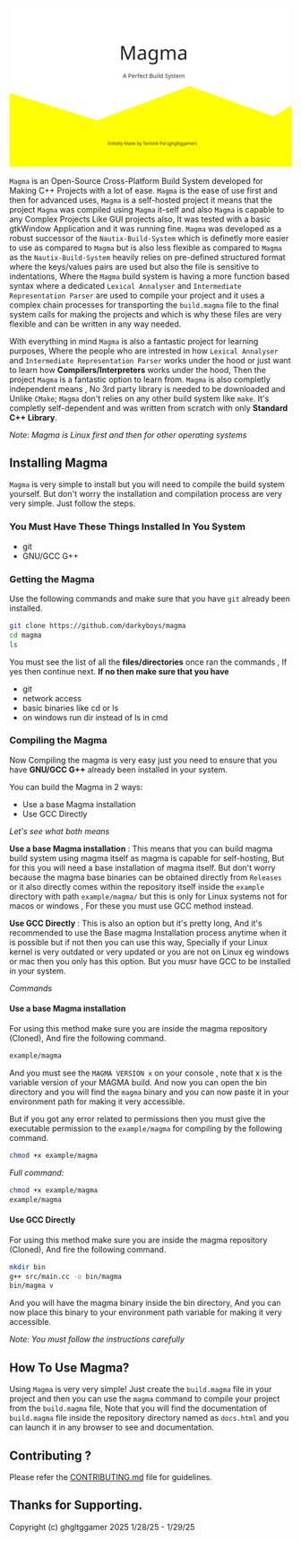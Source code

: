 <img src="img/banner.png">

`Magma` is an Open-Source Cross-Platform Build System developed for Making C++ Projects with a lot of ease. `Magma` is the ease of use first and then for advanced uses, `Magma` is a self-hosted project it means that the project `Magma` was compiled using `Magma` it-self and also `Magma` is capable to any Complex Projects Like GUI projects also, It was tested with a basic gtkWindow Application and it was running fine. `Magma` was developed as a robust successor of the `Nautix-Build-System` which is definetly more easier to use as compared to `Magma` but is also less flexible as compared to `Magma` as the `Nautix-Build-System` heavily relies on pre-defined structured format where the keys/values pairs are used but also the file is sensitive to indentations, Where the `Magma` build system is having a more function based syntax where a dedicated `Lexical Annalyser` and `Intermediate Representation Parser` are used to compile your project and it uses a complex chain processes for transporting the `build.magma` file to the final system calls for making the projects and which is why these files are very flexible and can be written in any way needed.

With everything in mind `Magma` is also a fantastic project for learning purposes, Where the people who are intrested in how `Lexical Annalyser` and `Intermediate Representation Parser` works under the hood or just want to learn how **Compilers/Interpreters** works under the hood, Then the project `Magma` is a fantastic option to learn from. `Magma` is also completly independent means , No 3rd party library is needed to be downloaded and Unlike `CMake`; `Magma` don't relies on any other build system like `make`. It's completly self-dependent and was written from scratch with only **Standard C++ Library**.

*Note: Magma is Linux first and then for other operating systems*

## Installing Magma
`Magma` is very simple to install but you will need to compile the build system yourself. But don't worry the installation and compilation process are very very simple. Just follow the steps. 

### You Must Have These Things Installed In You System
 - git
 - GNU/GCC G++

### Getting the Magma
Use the following commands and make sure that you have `git` already been installed.

```bash
git clone https://github.com/darkyboys/magma
cd magma
ls
```

You must see the list of all the **files/directories** once ran the commands , If yes then continue next.
**If no then make sure that you have**
 - git
 - network access
 - basic binaries like cd or ls
 - on windows run dir instead of ls in cmd

### Compiling the Magma
Now Compiling the magma is very easy just you need to ensure that you have **GNU/GCC G++** already been installed in your system.

You can build the Magma in 2 ways:
 - Use a base Magma installation
 - Use GCC Directly

*Let's see what both means*

**Use a base Magma installation** : This means that you can build magma build system using magma itself as magma is capable for self-hosting, But for this you will need a base installation of magma itself. But don't worry because the magma base binaries can be obtained directly from `Releases` or it also directly comes within the repository itself inside the `example` directory with path `example/magma/` but this is only for Linux systems not for macos or windows , For these you must use GCC method instead.

**Use GCC Directly** : This is also an option but it's pretty long, And it's recommended to use the Base magma Installation process anytime when it is possible but if not then you can use this way, Specially if your Linux kernel is very outdated or very updated or you are not on Linux eg windows or mac then you only has this option. But you musr have GCC to be installed in your system.

*Commands*

#### Use a base Magma installation
For using this method make sure you are inside the magma repository (Cloned), And fire the following command.
```bash
example/magma
```
And you must see the `MAGMA VERSION x` on your console , note that x is the variable version of your MAGMA build. And now you can open the bin directory and you will find the `magma` binary and you can now paste it in your environment path for making it very accessible.

But if you got any error related to permissions then you must give the executable permission to the `example/magma` for compiling by the following command.

```bash
chmod +x example/magma
```

*Full command:*
```bash
chmod +x example/magma
example/magma
```


#### Use GCC Directly
For using this method make sure you are inside the magma repository (Cloned), And fire the following command.
```bash
mkdir bin
g++ src/main.cc -o bin/magma
bin/magma v
```

And you will have the magma binary inside the bin directory, And you can now place this binary to your environment path variable for making it very accessible.

*Note: You must follow the instructions carefully*

## How To Use Magma?
Using `Magma` is very very simple! Just create the `build.magma` file in your project and then you can use the `magma` command to compile your project from the `build.magma` file, Note that you will find the documentation of `build.magma` file inside the repository directory named as `docs.html` and you can launch it in any browser to see and documentation.

## Contributing ?
Please refer the <a href="CONTRIBUTING.md">CONTRIBUTING.md</a> file for guidelines.

## Thanks for Supporting.
 Copyright (c) ghgltggamer 2025 1/28/25 - 1/29/25